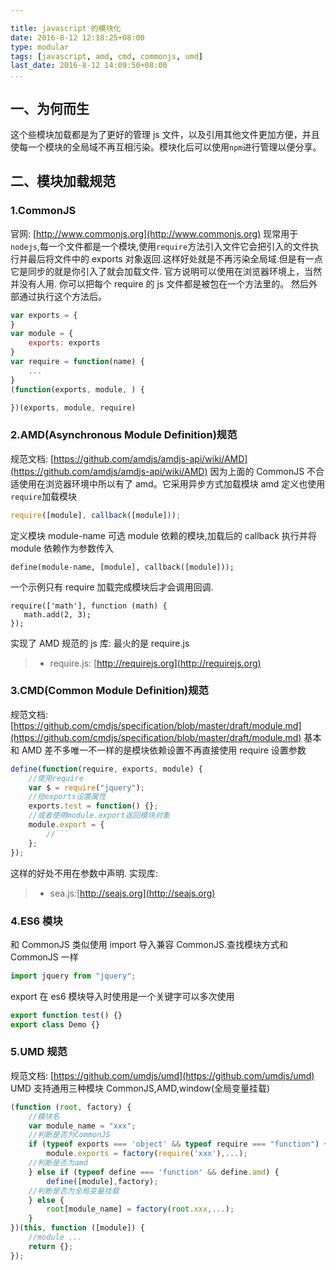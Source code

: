 ```yaml
---

title: javascript 的模块化
date: 2016-8-12 12:18:25+08:00
type: modular
tags: [javascript, amd, cmd, commonjs, umd]
last_date: 2016-8-12 14:09:50+08:00
...
```


## 一、为何而生

这个些模块加载都是为了更好的管理 js 文件，以及引用其他文件更加方便，并且使每一个模块的全局域不再互相污染。模块化后可以使用`npm`进行管理以便分享。

<!--more-->

## 二、模块加载规范

### 1.CommonJS

官网: [http://www.commonjs.org](http://www.commonjs.org)
现常用于`nodejs`,每一个文件都是一个模块,使用`require`方法引入文件它会把引入的文件执行并最后将文件中的 exports 对象返回.这样好处就是不再污染全局域.但是有一点它是同步的就是你引入了就会加载文件.
官方说明可以使用在浏览器环境上，当然并没有人用.
你可以把每个 require 的 js 文件都是被包在一个方法里的。
然后外部通过执行这个方法后。

```javascript
var exports = {
}
var module = {
    exports: exports
}
var require = function(name) {
    ...
}
(function(exports, module, ) {

})(exports, module, require)
```

### 2.AMD(Asynchronous Module Definition)规范

规范文档: [https://github.com/amdjs/amdjs-api/wiki/AMD](https://github.com/amdjs/amdjs-api/wiki/AMD)
因为上面的 CommonJS 不合适使用在浏览器环境中所以有了 amd。它采用异步方式加载模块
amd 定义也使用`require`加载模块

```javascript
require([module], callback([module]));
```

定义模块 module-name 可选 module 依赖的模块,加载后的 callback 执行并将 module 依赖作为参数传入

```
define(module-name, [module], callback([module]));
```

一个示例只有 require 加载完成模块后才会调用回调.

```
require(['math'], function (math) {
   math.add(2, 3);
});
```

实现了 AMD 规范的 js 库: 最火的是 require.js

> -   require.js: [http://requirejs.org](http://requirejs.org)

### 3.CMD(Common Module Definition)规范

规范文档: [https://github.com/cmdjs/specification/blob/master/draft/module.md](https://github.com/cmdjs/specification/blob/master/draft/module.md)
基本和 AMD 差不多唯一不一样的是模块依赖设置不再直接使用 require 设置参数

````javascript
define(function(require, exports, module) {
    //使用require
    var $ = require("jquery");
    //给exports设置属性
    exports.test = function() {};
    //或者使用module.export返回模块对象
    module.export = {
        //```
    };
});
````

这样的好处不用在参数中声明.
实现库:

> -   sea.js:[http://seajs.org](http://seajs.org)

### 4.ES6 模块

和 CommonJS 类似使用 import 导入兼容 CommonJS.查找模块方式和 CommonJS 一样

```javascript
import jquery from "jquery";
```

export 在 es6 模块导入时使用是一个关键字可以多次使用

```javascript
export function test() {}
export class Demo {}
```

### 5.UMD 规范

规范文档: [https://github.com/umdjs/umd](https://github.com/umdjs/umd)
UMD 支持通用三种模块 CommonJS,AMD,window(全局变量挂载)

```javascript
(function (root, factory) {
    //模块名
    var module_name = "xxx";
    //判断是否为CommonJS
    if (typeof exports === 'object' && typeof require === "function") {
        module.exports = factory(require('xxx'),...);
    //判断是否为amd
    } else if (typeof define === 'function' && define.amd) {
        define([module],factory);
    //判断是否为全局变量挂载
    } else {
        root[module_name] = factory(root.xxx,...);
    }
})(this, function ([module]) {
    //module ...
    return {};
});
```

